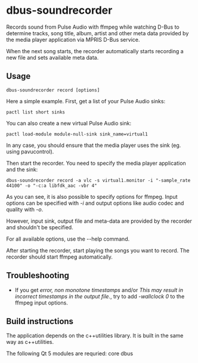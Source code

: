 # dbus-soundrecorder
Records sound from Pulse Audio with ffmpeg while watching D-Bus to
determine tracks, song title, album, artist and other meta data
provided by the media player application via MPRIS D-Bus service.

When the next song starts, the recorder automatically starts recording
a new file and sets available meta data.

## Usage
```
dbus-soundrecorder record [options]
```

Here a simple example. First, get a list of your Pulse Audio sinks:
```
pactl list short sinks
```

You can also create a new virtual Pulse Audio sink:
```
pactl load-module module-null-sink sink_name=virtual1
```
In any case, you should ensure that the media player uses the sink (eg. using pavucontrol).

Then start the recorder. You need to specify the media player application and the sink:
```
dbus-soundrecorder record -a vlc -s virtual1.monitor -i "-sample_rate 44100" -o "-c:a libfdk_aac -vbr 4"
```
As you can see, it is also possible to specify options for ffmpeg. Input options can be specified
with *-i* and output options like audio codec and quality with *-o*.

However, input sink, output file and meta-data are provided by the recorder and shouldn't be specified.

For all available options, use the --help command.

After starting the recorder, start playing the songs you want to record. The recorder
should start ffmpeg automatically.

## Troubleshooting
 * If you get *error, non monotone timestamps* and/or *This may result in incorrect timestamps in the output
   file.*, try to add *-wallclock 0* to the ffmpeg input options.

## Build instructions
The application depends on the c++utilities library. It is built in the same way as c++utilities.

The following Qt 5 modules are requried: core dbus



